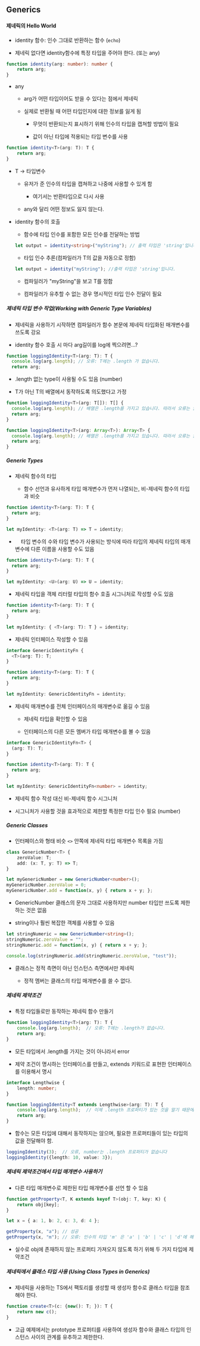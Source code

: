 ## Generics

#### 제네릭의 Hello World

- identity 함수: 인수 그대로 반환하는 함수 (`echo`)

- 제네릭 없다면 identity함수에 특정 타입을 주어야 한다. (또는 any)

```ts
function identity(arg: number): number {
    return arg;
}
```

- any
  
  - arg가 어떤 타입이어도 받을 수 있다는 점에서 제네릭
  
  - 실제로 반환될 때 어떤 타입인지에 대한 정보를 잃게 됨
    
    - 무엇이 반환되는지 표시하기 위해 인수의 타입을 캡쳐할 방법이 필요
    
    - 값이 아닌 타입에 적용되는 타입 변수를 사용

```ts
function identity<T>(arg: T): T {
    return arg;
}
```

- T -> 타입변수
  
  - 유저가 준 인수의 타입을 캡쳐하고 나중에 사용할 수 있게 함
    
    - 여기서는 반환타입으로 다시 사용
  
  - any와 달리 어떤 정보도 잃지 않는다.

- identity 함수의 호출
  
  - 함수에 타입 인수를 포함한 모든 인수를 전달하는 방법
  
  ```ts
  let output = identity<string>("myString"); // 출력 타입은 'string'입니다.
  ```
  
  - 타입 인수 추론(컴파일러가 T의 값을 자동으로 정함)
  
  ```ts
  let output = identity("myString"); //출력 타입은 'string'입니다.
  ```
  
  - 컴파일러가 "myString"을 보고 T를 정함
  
  - 컴파일러가 유추할 수 없는 경우 명시적인 타입 인수 전달이 필요

##### 제네릭 타입 변수 작업(Working with Generic Type Variables)

- 제네릭을 사용하기 시작하면 컴파일러가 함수 본문에 제네릭 타입화된 매개변수를 쓰도록 강요

- identity 함수 호출 시 마다 arg길이를 log에 찍으려면...?

```ts
function loggingIdentity<T>(arg: T): T {
  console.log(arg.length); // 오류: T에는 .length 가 없습니다.
  return arg;
```

- .length 없는 type이 사용될 수도 있음 (number)

- T가 아닌 T의 배열에서 동작하도록 의도했다고 가정

```ts
function loggingIdentity<T>(arg: T[]): T[] {
  console.log(arg.length); // 배열은 .length를 가지고 있습니다. 따라서 오류는 없습니다.
  return arg;
}
```

```ts
function loggingIdentity<T>(arg: Array<T>): Array<T> {
  console.log(arg.length); // 배열은 .length를 가지고 있습니다. 따라서 오류는 없습니다.
  return arg;
}
```

##### Generic Types

- 제네릭 함수의 타입
  
  - 함수 선언과 유사하게 타입 매개변수가 먼저 나열되는, 비-제네릭 함수의 타입과 비슷

```ts
function identity<T>(arg: T): T {
  return arg;
}

let myIdentity: <T>(arg: T) => T = identity;
```

-     타입 변수의 수와 타입 변수가 사용되는 방식에 따라 타입의 제네릭 타입의 매개 변수에 다른 이름을 사용할 수도 있음 

```ts
function identity<T>(arg: T): T {
  return arg;
}

let myIdentity: <U>(arg: U) => U = identity;
```

- 제네릭 타입을 객체 리터럴 타입의 함수 호출 시그니처로 작성할 수도 있음

```ts
function identity<T>(arg: T): T {
  return arg;
}

let myIdentity: { <T>(arg: T): T } = identity;
```

- 제네릭 인터페이스 작성할 수 있음

```ts
interface GenericIdentityFn {
  <T>(arg: T): T;
}

function identity<T>(arg: T): T {
  return arg;
}

let myIdentity: GenericIdentityFn = identity;
```

- 제네릭 매개변수를 전체 인터페이스의 매개변수로 옮길 수 있음
  
  - 제네릭 타입을 확인할 수 있음
  
  - 인터페이스의 다른 모든 멤버가 타입 매개변수를 볼 수 있음

```ts
interface GenericIdentityFn<T> {
  (arg: T): T;
}

function identity<T>(arg: T): T {
  return arg;
}

let myIdentity: GenericIdentityFn<number> = identity;
```

- 제네릭 함수 작성 대신 비-제네릭 함수 시그니처

- 시그니처가 사용할 것을 효과적으로 제한할 특정한 타입 인수 필요 (number)

##### Generic Classes

- 인터페이스와 형태 비슷 `<>` 안쪽에 제네릭 타입 매개변수 목록을 가짐

```ts
class GenericNumber<T> {
    zeroValue: T;
    add: (x: T, y: T) => T;
}

let myGenericNumber = new GenericNumber<number>();
myGenericNumber.zeroValue = 0;
myGenericNumber.add = function(x, y) { return x + y; };
```

- GenericNumber 클래스의 문자 그대로 사용하지만 number 타입만 쓰도록 제한 하는 것은 없음

- string이나 훨씬 복잡한 객체를 사용할 수 있음

```ts
let stringNumeric = new GenericNumber<string>();
stringNumeric.zeroValue = "";
stringNumeric.add = function(x, y) { return x + y; };

console.log(stringNumeric.add(stringNumeric.zeroValue, "test"));
```

- 클래스는 정적 측면이 아닌 인스턴스 측면에서만 제네릭
  
  - 정적 멤버는 클래스의 타입 매개변수를 쓸 수 없다.

##### 제네릭 제약조건

- 특정 타입들로만 동작하는 제네릭 함수 만들기

```ts
function loggingIdentity<T>(arg: T): T {
    console.log(arg.length);  // 오류: T에는 .length가 없습니다.
    return arg;
}
```

- 모든 타입에서 .length를 가지는 것이 아니라서 error

- 제약 조건이 명시하는 인터페이스를 만들고, extends 키워드로 표현한 인터페이스를 이용해서 명시

```ts
interface Lengthwise {
    length: number;
}

function loggingIdentity<T extends Lengthwise>(arg: T): T {
    console.log(arg.length);  // 이제 .length 프로퍼티가 있는 것을 알기 때문에 더 이상 오류가 발생하지 않습니다.
    return arg;
}
```

- 함수는 모든 타입에 대해서 동작하지는 않으며, 필요한 프로퍼티들이 있는 타입의 값을 전달해야 함.

```ts
loggingIdentity(3);  // 오류, number는 .length 프로퍼티가 없습니다
loggingIdentity({length: 10, value: 3});
```

##### 제네릭 제약조건에서 타입 매개변수 사용하기

- 다른 타입 매개변수로 제한된 타입 매개변수를 선언 할 수 있음

```ts
function getProperty<T, K extends keyof T>(obj: T, key: K) {
    return obj[key];
}

let x = { a: 1, b: 2, c: 3, d: 4 };

getProperty(x, "a"); // 성공
getProperty(x, "m"); // 오류: 인수의 타입 'm' 은 'a' | 'b' | 'c' | 'd'에 해당되지 않음.
```

- 실수로 obj에 존재하지 않는 프로퍼티 가져오지 않도록 하기 위해 두 가지 타입에 제약조건

##### 제네릭에서 클래스 타입 사용 (Using Class Types in Generics)

- 제네릭을 사용하는 TS에서 팩토리를 생성할 때 생성자 함수로 클래스 타입을 참조해야 한다.

```ts
function create<T>(c: {new(): T; }): T {
    return new c();
}
```

- 고급 예제에서는 prototype 프로퍼티를 사용하여 생성자 함수와 클래스 타입의 인스턴스 사이의 관계를 유추하고 제한한다.

```ts

```
